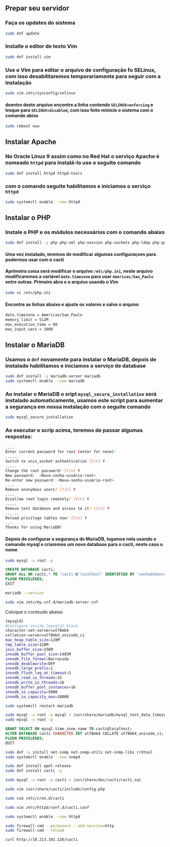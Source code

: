 ## Prepar seu servidor

### Faça os updates do sistema

```bash
sudo dnf update
```
### Installe o editor de texto Vim
```bash
sudo dnf install vim
```
### Use o Vim para editar o arquivo de configuração fo SELinux, com isso desabilitaremos temporariamente para seguir com a instalação

```bash
sudo vim /etc/sysconfig/selinux
```
#### deentro deste arquivo encontre a linha contendo ```SELINUX=enforcing``` e troque para ```SELINUX=disabled```, com isso feito reinicie o sistema com o comando abixo

```bash
sudo reboot now
```

## Instalar Apache
### No Oracle Linux 9 assim como no Red Hat o serviço Apache é nomeado ```httpd``` para instalá-lo use o seguite comando
```bash
sudo dnf install httpd httpd-tools
```
### com o comando seguite habilitamos e iniciamos o serviço ```httpd```
```bash
sudo systemctl enable --now httpd
```

## Instalar o PHP
### Instale o PHP e os módulos necessários com o comando abaixo
```bash
sudo dnf install -y php php-xml php-session php-sockets php-ldap php-gd php-json php-mysqlnd php-gmp php-mbstring php-posix php-snmp php-intl
```

#### Uma vez instalado, teremos de modificar algumas configuraçoes para podermos usar com o cacti
#### Aprimeira coisa será modificar o arquivo ```/etc/php.ini```, neste arquivo modificaremos a variável ```date.timezone``` para usar ```Americas/Sao_Paulo``` entre outras. Primeiro abra o o arquivo usando o Vim

```bash
sudo vi /etc/php.ini
```
#### Encontre as linhas abaixo e ajuste os valores e salve o arquivo

```bash
date.timezone = Americas/Sao_Paulo
memory_limit = 512M
max_execution_time = 60
max_input_vars = 1000
```
## Instalar o MariaDB
### Usamos o ```dnf``` novamente para instalar o MariaDB, depois de instalado habilitamos e iniciamos o serviço de database
```bash
sudo dnf install -y mariadb-server mariadb
sudo systemctl enable --now mariadb
```
### Ao instalar o MariaDB o sript ```mysql_secure_installation``` será instalado automaticamente, usamos este script para aumentar a segurança em nossa instalação com o seguite comando
```bash
sudo mysql_secure_installation
```
### Ao executar o scrip acima, teremos de passar algumas respostas:
```bash
....
Enter current password for root (enter for none): 
......
Switch to unix_socket authentication [Y/n] Y
.....
Change the root password? [Y/n] Y
New password:  <Nova-senha-usuário-root>
Re-enter new password: <Nova-senha-usuário-root>
....
Remove anonymous users? [Y/n] Y
....
Disallow root login remotely? [Y/n] Y
.....
Remove test database and access to it? [Y/n] Y
......
Reload privilege tables now? [Y/n] Y
...
Thanks for using MariaDB!
```

#### Depois de configurar a segurança do MariaDB, logamos nela usando o comando mysql e criaremos um novo database para o cacti, neste caso o nome 
```bash
sudo mysql -u root -p
```
```sql
CREATE DATABASE cacti;
GRANT ALL ON cacti.* TO 'cacti'@'localhost' IDENTIFIED BY 'senhadobanco';
FLUSH PRIVILEGES;
EXIT 
```
```bash
mariadb --version
```

```bash
sudo vim /etc/my.cnf.d/mariadb-server.cnf
```

Coloque o conteudo abaixo

```bash
[mysqld]
#Configure inside [mysqld] block
character-set-server=utf8mb4
collation-server=utf8mb4_unicode_ci
max_heap_table_size=128M
tmp_table_size=128M
join_buffer_size=256M
innodb_buffer_pool_size=1405M
innodb_file_format=Barracuda
innodb_doublewrite=OFF
innodb_large_prefix=1
innodb_flush_log_at_timeout=3
innodb_read_io_threads=32
innodb_write_io_threads=16
innodb_buffer_pool_instances=16
innodb_io_capacity=5000
innodb_io_capacity_max=10000
```

```bash
sudo systemctl restart mariadb
```

```bash
sudo mysql -u root -p mysql < /usr/share/mariadb/mysql_test_data_timezone.sql
sudo mysql -u root -p
```
```sql
GRANT SELECT ON mysql.time_zone_name TO cacti@localhost;
ALTER DATABASE cacti CHARACTER SET utf8mb4 COLLATE utf8mb4_unicode_ci;
FLUSH PRIVILEGES;
QUIT

```

```bash
sudo dnf -y install net-snmp net-snmp-utils net-snmp-libs rrdtool
sudo systemctl enable --now snmpd
```

```bash
sudo dnf install epel-release
sudo dnf install cacti -y
```


```bash
sudo mysql -u root -p cacti < /usr/share/doc/cacti/cacti.sql
```

```bash
sudo vim /usr/share/cacti/include/config.php
```



```bash
sudo vim /etc/cron.d/cacti
```

```bash
sudo vim /etc/httpd/conf.d/cacti.conf
```

```bash
sudo systemctl enable --now httpd
```

```bash
sudo firewall-cmd --permanent --add-service=http
sudo firewall-cmd --reload
```

```bash
curl http://10.213.101.126/cacti
```
